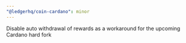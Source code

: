 ```yaml
---
"@ledgerhq/coin-cardano": minor
---
```


Disable auto withdrawal of rewards as a workaround for the upcoming Cardano hard fork
